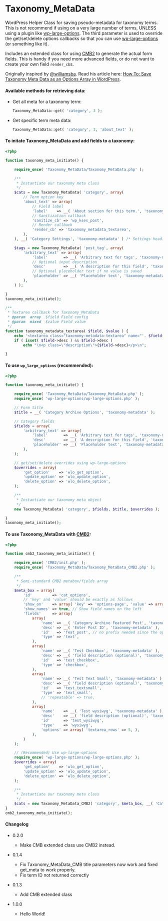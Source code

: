 Taxonomy_MetaData
=================

WordPress Helper Class for saving pseudo-metadata for taxonomy terms. This is not recommend if using on a very large number of terms, UNLESS using a plugin like [wp-large-options](https://github.com/voceconnect/wp-large-options/). The third parameter is used to override the get/set/delete options callbacks so that you can use [wp-large-options](https://github.com/voceconnect/wp-large-options/) (or something like it).

Includes an extended class for using [CMB2](https://github.com/WebDevStudios/CMB2) to generate the actual form fields. This is handy if you need more advanced fields, or do not want to create your own field `render_cb`s.

Originally inspired by [@williamsba](http://github.com/williamsba). Read his article here: [How To: Save Taxonomy Meta Data as an Options Array in WordPress](http://strangework.com/2010/07/01/how-to-save-taxonomy-meta-data-as-an-options-array-in-wordpress/).


#### Available methods for retrieving data:

* Get all meta for a taxonomy term:
	```php
	Taxonomy_MetaData::get( 'category', 3 );
	```

* Get specific term meta data:
	```php
	Taxonomy_MetaData::get( 'category', 3, 'about_text' );
	```

#### To initate Taxonomy_MetaData and add fields to a taxonomy:
```php
<?php

function taxonomy_meta_initiate() {

	require_once( 'Taxonomy_MetaData/Taxonomy_MetaData.php' );

	/**
	 * Instantiate our taxonomy meta class
	 */
	$cats = new Taxonomy_MetaData( 'category', array(
		// Term option key
		'about_text' => array(
			// Field label
			'label'    => __( 'About section for this term.', 'taxonomy-metadata' ),
			// Sanitization callback
			'sanitize_cb' => 'wp_kses_post',
			// Render callback
			'render_cb' => 'taxonomy_metadata_textarea',
		),
	), __( 'Category Settings', 'taxonomy-metadata' ) /* Settings heading */ );

	$tags = new Taxonomy_MetaData( 'post_tag', array(
		'arbitrary_text' => array(
			'label'       => __( 'Arbitrary text for tags', 'taxonomy-metadata' ),
			// Optional input description
			'desc'        => __( 'A description for this field', 'taxonomy-metadata' ),
			// Optional placeholder text if no value is saved
			'placeholder' => __( 'Placeholder text', 'taxonomy-metadata' ),
		),
	) );

}
taxonomy_meta_initiate();

/**
 * Textarea callback for Taxonomy_MetaData
 * @param  array  $field Field config
 * @param  mixed  $value Field value
 */
function taxonomy_metadata_textarea( $field, $value ) {
	echo '<textarea class="taxonomy-metadata-textarea" name="'. $field->id .'" id="'. $field->id .'">'. esc_textarea( $value ) .'</textarea>';
	if ( isset( $field->desc ) && $field->desc )
		echo "\n<p class=\"description\">{$field->desc}</p>\n";

}
```

#### To use `wp_large_options` (recommended):
```php
<?php

function taxonomy_meta_initiate() {

	require_once( 'Taxonomy_MetaData/Taxonomy_MetaData.php' );
	require_once( 'wp-large-options/wp-large-options.php' );

	// Form title
	$title = __( 'Category Archive Options', 'taxonomy-metadata' );

	// Category fields
	$fields = array(
		'arbitrary_text' => array(
			'label'       => __( 'Arbitrary text for tags', 'taxonomy-metadata' ),
			'desc'        => __( 'A description for this field', 'taxonomy-metadata' ),
			'placeholder' => __( 'Placeholder text', 'taxonomy-metadata' ),
		),
	);

	// get/set/delete overrides using wp-large-options
	$overrides = array(
		'get_option'    => 'wlo_get_option',
		'update_option' => 'wlo_update_option',
		'delete_option' => 'wlo_delete_option',
	);

	/**
	 * Instantiate our taxonomy meta object
	 */
	new Taxonomy_MetaData( 'category', $fields, $title, $overrides );

}
taxonomy_meta_initiate();
```

#### To use Taxonomy_MetaData with [CMB2](https://github.com/WebDevStudios/CMB2):
```php
<?php

function cmb2_taxonomy_meta_initiate() {

	require_once( 'CMB2/init.php' );
	require_once( 'Taxonomy_MetaData/Taxonomy_MetaData_CMB2.php' );

	/**
	 * Semi-standard CMB2 metabox/fields array
	 */
	$meta_box = array(
		'id'         => 'cat_options',
		// 'key' and 'value' should be exactly as follows
		'show_on'    => array( 'key' => 'options-page', 'value' => array( 'unknown', ), ),
		'show_names' => true, // Show field names on the left
		'fields'     => array(
			array(
				'name' => __( 'Category Archive Featured Post', 'taxonomy-metadata' ),
				'desc' => __( 'Enter Post ID', 'taxonomy-metadata' ),
				'id'   => 'feat_post', // no prefix needed since the options are one option array.
				'type' => 'text',
			),
			array(
				'name' => __( 'Test Checkbox', 'taxonomy-metadata' ),
				'desc' => __( 'field description (optional)', 'taxonomy-metadata' ),
				'id'   => 'test_checkbox',
				'type' => 'checkbox',
			),
 			array(
				'name' => __( 'Test Text Small', 'taxonomy-metadata' ),
				'desc' => __( 'field description (optional)', 'taxonomy-metadata' ),
				'id'   => 'test_textsmall',
				'type' => 'text_small',
				// 'repeatable' => true,
			),
			array(
				'name'    => __( 'Test wysiwyg', 'taxonomy-metadata' ),
				'desc'    => __( 'field description (optional)', 'taxonomy-metadata' ),
				'id'      => 'test_wysiwyg',
				'type'    => 'wysiwyg',
				'options' => array( 'textarea_rows' => 5, ),
			),
		)
	);

	// (Recommended) Use wp-large-options
	require_once( 'wp-large-options/wp-large-options.php' );
	$overrides = array(
		'get_option'    => 'wlo_get_option',
		'update_option' => 'wlo_update_option',
		'delete_option' => 'wlo_delete_option',
	);

	/**
	 * Instantiate our taxonomy meta class
	 */
	$cats = new Taxonomy_MetaData_CMB2( 'category', $meta_box, __( 'Category Settings', 'taxonomy-metadata' ), $overrides );
}
cmb2_taxonomy_meta_initiate();
```

#### Changelog

* 0.2.0
	* Make CMB extended class use CMB2 instead.

* 0.1.4
	* Fix Taxonomy_MetaData_CMB title parameters now work and fixed get_meta to work properly.
	* Fix term ID not returned correctly

* 0.1.3
	* Add CMB extended class

* 1.0.0
	* Hello World!
